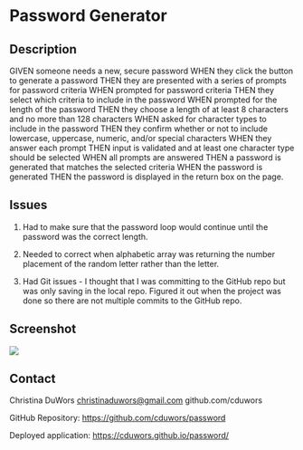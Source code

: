 # Password Generator

## Description
GIVEN someone needs a new, secure password
WHEN they click the button to generate a password
THEN they are presented with a series of prompts for password criteria
WHEN prompted for password criteria
THEN they select which criteria to include in the password
WHEN prompted for the length of the password
THEN they choose a length of at least 8 characters and no more than 128 characters
WHEN asked for character types to include in the password
THEN they confirm whether or not to include lowercase, uppercase, numeric, and/or special characters
WHEN they answer each prompt
THEN input is validated and at least one character type should be selected
WHEN all prompts are answered
THEN a password is generated that matches the selected criteria
WHEN the password is generated
THEN the password is displayed in the return box on the page.

## Issues
1) Had to make sure that the password loop would continue until the password was the correct length.

2) Needed to correct when alphabetic array was returning the number placement of the random letter rather than the letter.

3) Had Git issues - I thought that I was committing to the GitHub repo but was only saving in the local repo. Figured it out when the project was done so there are not multiple commits to the GitHub repo.


## Screenshot
<img src="./Develop/GenScreenshot.png"/>


## Contact
Christina DuWors
christinaduwors@gmail.com
github.com/cduwors

GitHub Repository: https://github.com/cduwors/password

Deployed application: https://cduwors.github.io/password/



